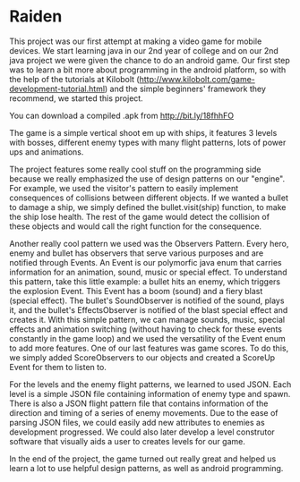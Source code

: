 Raiden
======

This project was our first attempt at making a video game for mobile devices. 
We start learning java in our 2nd year of college and on our 2nd java project we were given the chance to do an android game.
Our first step was to learn a bit more about programming in the android platform, so
with the help of the tutorials at Kilobolt (http://www.kilobolt.com/game-development-tutorial.html) and the simple beginners' framework they recommend, we started this project.

You can download a compiled .apk from http://bit.ly/18fhhFO

The game is a simple vertical shoot em up with ships, it features 3 levels with bosses, different enemy types with many flight patterns, lots of power ups and animations.

The project features some really cool stuff on the programming side because we really emphasized the use of design patterns on our "engine".
For example, we used the visitor's pattern to easily implement consequences of collisions between different objects. If we wanted a bullet to damage a ship, we simply defined
the bullet.visit(ship) function, to make the ship lose health. The rest of the game would detect the collision of these objects and would call the right function for the consequence.

Another really cool pattern we used was the Observers Pattern. Every hero, enemy and bullet has observers that serve various purposes and are notified through Events.
An Event is our polymorfic java enum that carries information for an animation, sound, music or special effect.
To understand this pattern, take this little example: a bullet hits an enemy, which triggers the explosion Event. This Event has a boom (sound) and a fiery blast (special effect).
The bullet's SoundObserver is notified of the sound, plays it, and the bullet's EffectsObserver is notified of the blast special effect and creates it.
With this simple pattern, we can manage sounds, music, special effects and animation switching (without having to check for these events constantly in the game loop)
and we used the versatility of the Event enum to add more features. One of our last features was game scores. To do this, we simply added ScoreObservers to our objects and created a ScoreUp Event for them to listen to.

For the levels and the enemy flight patterns, we learned to used JSON. Each level is a simple JSON file containing information of enemy type and spawn.
There is also a JSON flight pattern file that contains information of the direction and timing of a series of enemy movements. Due to the ease of parsing JSON files, we could easily add new attributes to enemies as development progressed.
We could also later develop a level construtor software that visually aids a user to creates levels for our game.

In the end of the project, the game turned out really great and helped us learn a lot to use helpful design patterns, as well as android programming.

